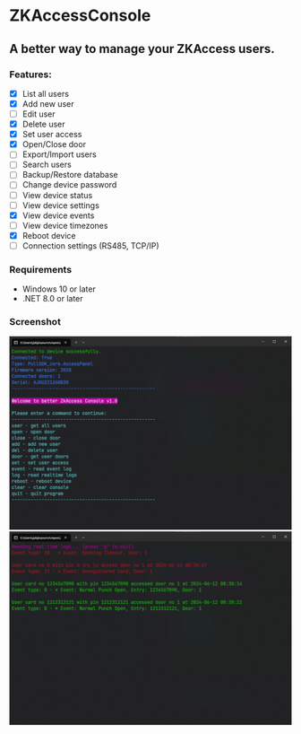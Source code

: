 # ZKAccessConsole

## A better way to manage your ZKAccess users.

### Features:
- [x] List all users
- [x] Add new user
- [ ] Edit user
- [x] Delete user
- [x] Set user access
- [x] Open/Close door
- [ ] Export/Import users
- [ ] Search users
- [ ] Backup/Restore database
- [ ] Change device password
- [ ] View device status
- [ ] View device settings
- [x] View device events
- [ ] View device timezones
- [x] Reboot device
- [ ] Connection settings (RS485, TCP/IP)

### Requirements
- Windows 10 or later
- .NET 8.0 or later

### Screenshot

<img src="./screenshots/terminal.png" width="700" alt="screenshot"/>

<br/>

<img src="./screenshots/event-log.png" width="700" alt="screenshot"/>